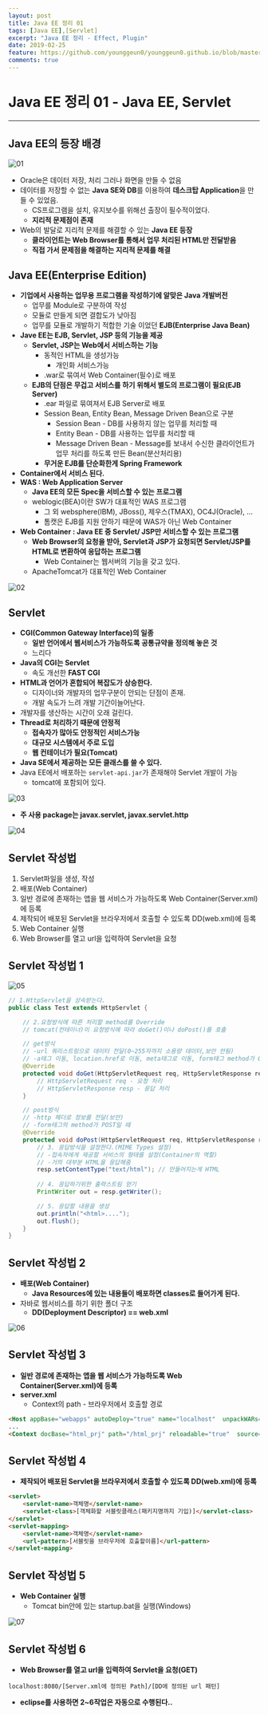 ```yaml
---
layout: post
title: Java EE 정리 01
tags: [Java EE],[Servlet]
excerpt: "Java EE 정리 - Effect, Plugin"
date: 2019-02-25
feature: https://github.com/younggeun0/younggeun0.github.io/blob/master/_posts/img/Web/jQuery/jquery-logo.jpg?raw=true
comments: true
---
```

 
# Java EE 정리 01 - Java EE, Servlet

---

## Java EE의 등장 배경

![01](https://github.com/younggeun0/younggeun0.github.io/blob/master/_posts/img/javaEe/01/01.png?raw=true)

* Oracle은 데이터 저장, 처리 그러나 화면을 만들 수 없음
* 데이터를 저장할 수 없는 **Java SE와 DB**를 이용하여 **데스크탑 Application**을 만들 수 있었음.
     * CS프로그램을 설치, 유지보수를 위해선 출장이 필수적이었다.
     * **지리적 문제점이 존재**
* Web의 발달로 지리적 문제를 해결할 수 있는 **Java EE 등장**
     * **클라이언트는 Web Browser를 통해서 업무 처리된 HTML만 전달받음**
     * **직접 가서 문제점을 해결하는 지리적 문제를 해결**

## Java EE(Enterprise Edition)

* **기업에서 사용하는 업무용 프로그램을 작성하기에 알맞은 Java 개발버전**
     * 업무를 Module로 구분하여 작성
     * 모듈로 만들게 되면 결합도가 낮아짐
     * 업무를 모듈로 개발하기 적합한 기술 이었던 **EJB(Enterprise Java Bean)**
* **Jave EE는 EJB, Servlet, JSP 등의 기능을 제공**
     * **Servlet, JSP는 Web에서 서비스하는 기능**
          * 동적인 HTML을 생성가능
               * 개인화 서비스가능
          * .war로 묶여서 Web Container(필수)로 배포
     * **EJB의 단점은 무겁고 서비스를 하기 위해서 별도의 프로그램이 필요(EJB Server)**
          * .ear 파일로 묶여져서 EJB Server로 배포
          * Session Bean, Entity Bean, Message Driven Bean으로 구분
               * Session Bean - DB를 사용하지 않는 업무를 처리할 때 
               * Entity Bean - DB를 사용하는 업무를 처리할 때
               * Message Driven Bean - Message를 보내서 수신한 클라이언트가 업무 처리를 하도록 만든 Bean(분산처리용)
          * **무거운 EJB를 단순화한게 Spring Framework**
* **Container에서 서비스 된다.**
* **WAS : Web Application Server**
     * **Java EE의 모든 Spec을 서비스할 수 있는 프로그램**
     * weblogic(BEA)이란 SW가 대표적인 WAS 프로그램
          * 그 외 websphere(IBM), JBoss(), 제우스(TMAX), OC4J(Oracle), ... 
          * 톰캣은 EJB를 지원 안하기 때문에 WAS가 아닌 Web Container
* **Web Container : Java EE 중 Servlet/ JSP만 서비스할 수 있는 프로그램**
     * **Web Browser의 요청을 받아,  Servlet과 JSP가 요청되면 Servlet/JSP를 HTML로 변환하여 응답하는 프로그램**
          * Web Container는 웹서버의 기능을 갖고 있다.
     * ApacheTomcat가 대표적인 Web Container

![02](https://github.com/younggeun0/younggeun0.github.io/blob/master/_posts/img/javaEe/01/02.png?raw=true)


## Servlet

* **CGI(Common Gateway Interface)의 일종**
     * **일반 언어에서 웹서비스가 가능하도록 공통규약을 정의해 놓은 것**
     * 느리다
* **Java의 CGI는 Servlet**
     * 속도 개선한 **FAST CGI**
* **HTML과 언어가 혼합되어 복잡도가 상승한다.**
     * 디자이너와 개발자의 업무구분이 안되는 단점이 존재.
     * 개발 속도가 느려 개발 기간이늘어난다.
* 개발자를 생산하는 시간이 오래 걸린다.
* **Thread로 처리하기 때문에 안정적**
     * **접속자가 많아도 안정적인 서비스가능**
     * **대규모 시스템에서 주로 도입**
     * **웹 컨테이너가 필요(Tomcat)**
* **Java SE에서 제공하는 모든 클래스를 쓸 수 있다.**
* Java EE에서 배포하는 `servlet-api.jar`가 존재해야 Servlet 개발이 가능
     * tomcat에 포함되어 있다.

![03](https://github.com/younggeun0/younggeun0.github.io/blob/master/_posts/img/javaEe/01/03.png?raw=true)

* **주 사용 package는 javax.servlet, javax.servlet.http**

![04](https://github.com/younggeun0/younggeun0.github.io/blob/master/_posts/img/javaEe/01/04.png?raw=true)

## Servlet 작성법

1. Servlet파일을 생성, 작성
2. 배포(Web Container)
3. 일반 경로에 존재하는 앱을 웹 서비스가 가능하도록 Web Container(Server.xml)에 등록
4. 제작되어 배포된 Servlet을 브라우저에서 호출할 수 있도록 DD(web.xml)에 등록
5. Web Container 실행
6. Web Browser를 열고 url을 입력하여 Servlet을 요청

## Servlet 작성법 1

![05](https://github.com/younggeun0/younggeun0.github.io/blob/master/_posts/img/javaEe/01/05.png?raw=true)

```java
// 1.HttpServlet을 상속받는다.
public class Test extends HttpServlet {

    // 2.요청방식에 따른 처리할 method를 Override
    // tomcat(컨테이너)이 요청방식에 따라 doGet()이나 doPost()를 호출

    // get방식
    // -url 쿼리스트링으로 데이터 전달(0~255자까지 소용량 데이터,보안 안됨)
    // -a태그 이동, location.href로 이동, meta태그로 이동, form태그 method가 GET일 때
    @Override
    protected void doGet(HttpServletRequest req, HttpServletResponse resp) throws IOException, ServletException {
        // HttpServletRequest req - 요청 처리
        // HttpServletResponse resp - 응답 처리
    }

    // post방식
    // -http 헤더로 정보를 전달(보안)
    // -form태그의 method가 POST일 때
    @Override
    protected void doPost(HttpServletRequest req, HttpServletResponse resp) throws IOException, ServletException {
        // 3. 응답방식을 설정한다.(MIME Types 설정)
        // -접속자에게 제공할 서비스의 형태를 설정(Container의 역할)
        // -거의 대부분 HTML을 응답해줌
        resp.setContentType("text/html"); // 만들어지는게 HTML
       
        // 4. 응답하기위한 출력스트림 얻기
        PrintWriter out = resp.getWriter();

        // 5. 응답할 내용을 생성
        out.println("<html>....");
        out.flush();
    }
}
```

## Servlet 작성법 2

* **배포(Web Container)**
  * **Java Resources에 있는 내용들이 배포하면 classes로 들어가게 된다.**
* 자바로 웹서비스를 하기 위한 폴더 구조
     * **DD(Deployment Descriptor) == web.xml**

![06](https://github.com/younggeun0/younggeun0.github.io/blob/master/_posts/img/javaEe/01/06.png?raw=true)

## Servlet 작성법 3

* **일반 경로에 존재하는 앱을 웹 서비스가 가능하도록 Web Container(Server.xml)에 등록**
* **server.xml**
     * Context의 path - 브라우저에서 호출할 경로

```html
<Host appBase="webapps" autoDeploy="true" name="localhost"  unpackWARs="true">
...
<Context docBase="html_prj" path="/html_prj" reloadable="true"  source="org.eclipse.jst.jee.server:html_prj"/></Host>
```

## Servlet 작성법 4

* **제작되어 배포된 Servlet을 브라우저에서 호출할 수 있도록 DD(web.xml)에 등록**

```html
<servlet>
    <servlet-name>객체명</servlet-name>
    <servlet-class>[객체화할 서블릿클래스(패키지명까지 기입)]</servlet-class>
</servlet>
<servlet-mapping>
    <servlet-name>객체명</servlet-name>
    <url-pattern>[서블릿을 브라우저에 호출할이름]</url-pattern>
</servlet-mapping>
```

## Servlet 작성법 5

* **Web Container 실행**
  * Tomcat bin안에 있는 startup.bat을 실행(Windows)

![07](https://github.com/younggeun0/younggeun0.github.io/blob/master/_posts/img/javaEe/01/07.png?raw=true)

## Servlet 작성법 6

* **Web Browser를 열고 url을 입력하여 Servlet을 요청(GET)**

```
localhost:8080/[Server.xml에 정의된 Path]/[DD에 정의된 url 패턴]
```

* **eclipse를 사용하면 2~6작업은 자동으로 수행된다..**




